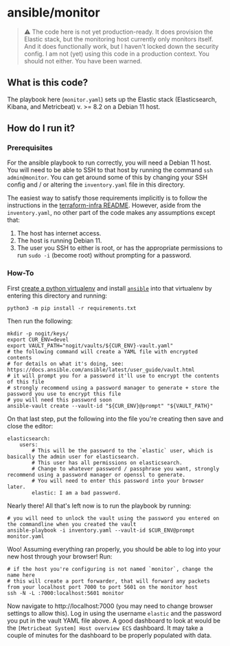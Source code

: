 
# ansible/monitor

> :warning: The code here is not yet production-ready.
> It does provision the Elastic stack, but the monitoring host currently only monitors itself. And it does functionally work, but I haven't locked down the security config.
> I am not (yet) using this code in a production context.
> You should not either.
> You have been warned.

## What is this code?

The playbook here (`monitor.yaml`) sets up the Elastic stack (Elasticsearch, Kibana, and Metricbeat) v. >= 8.2 on a Debian 11 host.

## How do I run it?

### Prerequisites

For the ansible playbook to run correctly, you will need a Debian 11 host.
You will need to be able to SSH to that host by running the command `ssh admin@monitor`.
You can get around some of this by changing your SSH config and / or altering the `inventory.yaml` file in this directory.

The easiest way to satisfy those requirements implicitly is to follow the instructions in the [terraform-infra README][].
However, aside from the `inventory.yaml`, no other part of the code makes any assumptions except that:

1. The host has internet access.
2. The host is running Debian 11.
3. The user you SSH to either is root, or has the appropriate permissions to run `sudo -i` (become root) without prompting for a password.

### How-To

First [create a python virtualenv][] and install [`ansible`][] into that virtualenv by entering this directory and running:

    python3 -m pip install -r requirements.txt

Then run the following:

    mkdir -p nogit/keys/
    export CUR_ENV=devel
    export VAULT_PATH="nogit/vaults/${CUR_ENV}-vault.yaml"
    # the following command will create a YAML file with encrypted contents
    # for details on what it's doing, see: https://docs.ansible.com/ansible/latest/user_guide/vault.html
    # it will prompt you for a password it'll use to encrypt the contents of this file
    # strongly recommend using a password manager to generate + store the password you use to encrypt this file
    # you will need this password soon
    ansible-vault create --vault-id "${CUR_ENV}@prompt" "${VAULT_PATH}"

On that last step, put the following into the file you're creating then save and close the editor:

    elasticsearch:
        users:
            # This will be the password to the `elastic` user, which is basically the admin user for elasticsearch.
            # This user has all permissions on elasticsearch.
            # Change to whatever password / passphrase you want, strongly recommend using a password manager or openssl to generate.
            # You will need to enter this password into your browser later.
            elastic: I am a bad password.

Nearly there! All that's left now is to run the playbook by running:

    # you will need to unlock the vault using the password you entered on the commandline when you created the vault
    ansible-playbook -i inventory.yaml --vault-id $CUR_ENV@prompt monitor.yaml

Woo! Assuming everything ran properly, you should be able to log into your new host through your browser!
Run:

    # if the host you're configuring is not named `monitor`, change the name here
    # this will create a port forwarder, that will forward any packets from your localhost port 7000 to port 5601 on the monitor host
    ssh -N -L :7000:localhost:5601 monitor

Now navigate to http://localhost:7000 (you may need to change browser settings to allow this).
Log in using the username `elastic` and the password you put in the vault YAML file above.
A good dashboard to look at would be the `[Metricbeat System] Host overview ECS` dashboard.
It may take a couple of minutes for the dashboard to be properly populated with data.

[terraform-infra README]: https://github.com/adeck/terraform-infra/
[create a python virtualenv]: https://docs.python.org/3/tutorial/venv.html
[`ansible`]: https://www.ansible.com/

